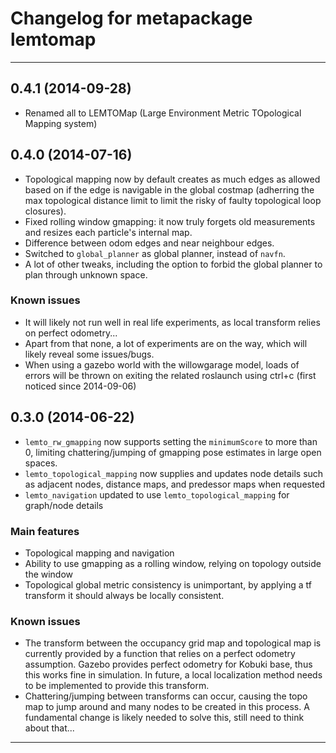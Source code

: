 Changelog for metapackage lemtomap
=========================================

-----------------------------------------

0.4.1 (2014-09-28)
------------------
* Renamed all to LEMTOMap (Large Environment Metric TOpological Mapping system)

0.4.0 (2014-07-16)
------------------
* Topological mapping now by default creates as much edges as allowed based on if the edge is navigable in the global costmap (adherring the max topological distance limit to limit the risky of faulty topological loop closures).
* Fixed rolling window gmapping: it now truly forgets old measurements and resizes each particle's internal map.
* Difference between odom edges and near neighbour edges.
* Switched to `global_planner` as global planner, instead of `navfn`.
* A lot of other tweaks, including the option to forbid the global planner to plan through unknown space.

### Known issues ###
* It will likely not run well in real life experiments, as local transform relies on perfect odometry...
* Apart from that none, a lot of experiments are on the way, which will likely reveal some issues/bugs.
* When using a gazebo world with the willowgarage model, loads of errors will be thrown on exiting the related roslaunch using ctrl+c (first noticed since 2014-09-06)

0.3.0 (2014-06-22)
------------------
* `lemto_rw_gmapping` now supports setting the `minimumScore` to more than 0, limiting chattering/jumping of gmapping pose estimates in large open spaces.
* `lemto_topological_mapping` now supplies and updates node details such as adjacent nodes, distance maps, and predessor maps when requested
* `lemto_navigation` updated to use `lemto_topological_mapping` for graph/node details

### Main features ###
* Topological mapping and navigation
* Ability to use gmapping as a rolling window, relying on topology outside the window
* Topological global metric consistency is unimportant, by applying a tf transform it should always be  locally consistent.

### Known issues ###
* The transform between the occupancy grid map and topological map is currently provided by a function that relies on a perfect odometry assumption. Gazebo provides perfect odometry for Kobuki base, thus this works fine in simulation. In future, a local localization method needs to be implemented to provide this transform.
* Chattering/jumping between transforms can occur, causing the topo map to jump around and many nodes to be created in this process. A fundamental change is likely needed to solve this, still need to think about that...

-----------------------------------------

